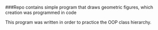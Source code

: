 ###Repo contains simple program that draws geometric figures, which creation was programmed in code

This program was written in order to practice the OOP class hierarchy.